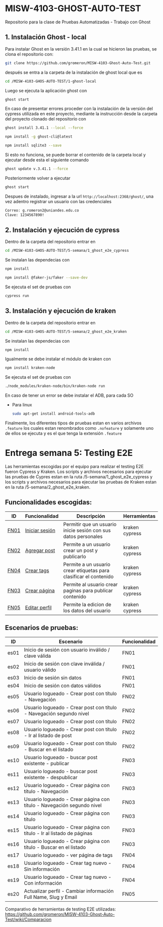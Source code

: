 # MISW-4103-GHOST-AUTO-TEST
Repositorio para la clase de Pruebas Automatizadas - Trabajo con Ghost

## 1. Instalación Ghost - local

Para instalar Ghost en la versión 3.41.1 en la cual se hicieron las pruebas, se clona el repositorio con:

```bash
git clone https://github.com/gromeron/MISW-4103-Ghost-Auto-Test.git
```

después se entra a la carpeta de la instalación de ghost local que es

```bash
cd /MISW-4103-GHOS-AUTO-TEST/1-ghost-local
```

Luego se ejecuta la aplicación ghost con

```bash
ghost start
```

En caso de presentar errores proceder con la instalación de la versión del cypress utilizada en este proyecto, mediante la instrucción desde la carpeta del proyecto clonado del repositorio con

```bash
ghost install 3.41.1 --local --force
```

```bash
npm install -g ghost-cli@latest
```

```bash
npm install sqlite3 --save
```

Si esto no funciona, se puede borrar el contenido de la carpeta local y ejecutar desde esta el siguiente comando

```bash
ghost update v.3.41.1 --force
```

Posteriormente volver a ejecutar

```bash
ghost start
```

Despues de instalado, ingresar a la url `http://localhost:2368/ghost/`, una vez adentro registrar un usuario con las credenciales

```bash
Correo: g.romeron2@uniandes.edu.co
Clave: 1234567890!
```

## 2. Instalación y ejecución de cypress

Dentro de la carpeta del repositorio entrar en

```bash
cd /MISW-4103-GHOS-AUTO-TEST/5-semana/1_ghost_e2e_cypress
```

Se instalan las dependecias con

```bash
npm install
```

```bash
npm install @faker-js/faker --save-dev
```

Se ejecuta el set de pruebas con

```bash
cypress run
```

## 3. Instalación y ejecución de kraken

Dentro de la carpeta del repositorio entrar en

```bash
cd /MISW-4103-GHOS-AUTO-TEST/5-semana/2_ghost_e2e_kraken
```

Se instalan las dependecias con

```bash
npm install
```

Igualmente se debe instalar el módulo de kraken con

```bash
npm install kraken-node
```

Se ejecuta el set de pruebas con

```bash
./node_modules/kraken-node/bin/kraken-node run
```

En caso de tener un error se debe instalar el ADB, para cada SO

* Para linux
    ```bash
    sudo apt-get install android-tools-adb
    ```

Finalmente, los diferentes tipos de pruebas estan en varios archivos `.feature` los cuales estan renombrados como `.nofeature` y solamente uno de ellos se ejecuta y es el que tenga la extensión `.feature`
# Entrega semana 5: Testing E2E

Las herramientas escogidas por el equipo para realizar el testing E2E fueron Cypress y Kraken. Los scripts y archivos necesarios para ejecutar las pruebas de Cypres estan en la ruta /5-semana/1_ghost_e2e_cypress y los scripts y archivos necesarios para ejecutar las pruebas de Kraken estan en la ruta /5-semana/2_ghost_e2e_kraken.

## Funcionalidades escogidas:

| ID | Funcionalidad | Descripción | Herramientas |
|---|---|---|---|
| [FN01](FN01) | [Iniciar sesión](FN01) | Permitir que un usuario inicie sesión con sus datos personales |  kraken<br>cypress |
| [FN02](FN02) | [Agregar post](FN02) | Permite a un usuario crear un post y publicarlo | kraken<br>cypress |
| [FN04](FN04) | [Crear tags](FN04) | Permite a un usuario crear etiquetas para clasificar el contenido |  kraken<br>cypress |
| [FN03](FN03) | [Crear página](FN03) | Permite al usuario crear paginas para publicar contenido | kraken<br>cypress |
| [FN05](FN05) | [Editar perfil](FN05) | Permite la edicion de los datos del usuario  | kraken<br>cypress |

## Escenarios de pruebas:

| ID | Escenario | Funcionalidad | 
|---|---|---|
|es01|Inicio de sesión con usuario inválido / clave válida|FN01|
|es02|Inicio de sesión con clave inválida / usuario válido|FN01|
|es03|Inicio de sesión sin datos|FN01|
|es04|Inicio de sesión con datos válidos|FN01|
|es05|Usuario logueado - Crear post con título - Navegación|FN02|
|es06|Usuario logueado - Crear post con título - Navegación segundo nivel|FN02|
|es07|Usuario logueado - Crear post con título|FN02|
|es08|Usuario logueado - Crear post con título - Ir al listado de post|FN02|
|es09|Usuario logueado - Crear post con título - Buscar en el listado|FN02|
|es10|Usuario logueado - buscar post existente - publicar|FN03|
|es11|Usuario logueado - buscar post existente - despublicar|FN03|
|es12|Usuario logueado - Crear página con título - Navegación|FN03|
|es13|Usuario logueado - Crear página con título - Navegación segundo nivel|FN03|
|es14|Usuario logueado - Crear página con título|FN03|
|es15|Usuario logueado - Crear página con título - Ir al listado de páginas|FN03|
|es16|Usuario logueado - Crear página con título - Buscar en el listado|FN03|
|es17|Usuario logueado - ver página de tags|FN04|
|es18|Usuario logueado - Crear tag nuevo - Sin información|FN04|
|es19|Usuario logueado - Crear tag nuevo - Con información|FN04|
|es20|Actualizar perfil - Cambiar información Full Name, Slug y Email|FN05|

Comparativo de herramientas de testing E2E utilizadas: https://github.com/gromeron/MISW-4103-Ghost-Auto-Test/wiki/Comparacion
